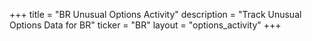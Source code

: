 +++
title = "BR Unusual Options Activity"
description = "Track Unusual Options Data for BR"
ticker = "BR"
layout = "options_activity"
+++

